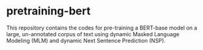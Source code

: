 # pretraining-bert
This repository contains the codes for pre-training a BERT-base model on a large, un-annotated corpus of text using dynamic Masked Language Modeling (MLM) and dynamic Next Sentence Prediction (NSP).
